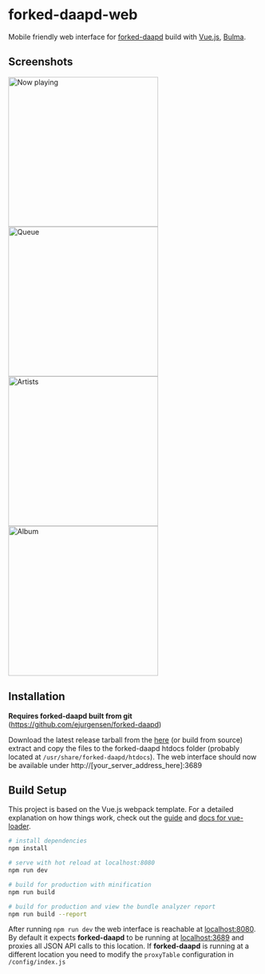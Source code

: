 # forked-daapd-web

Mobile friendly web interface for [forked-daapd](http://ejurgensen.github.io/forked-daapd/) build with [Vue.js](https://vuejs.org), [Bulma](http://bulma.io).

## Screenshots

<img src="docs/Screenshot-now-playing.png" width="300" alt="Now playing"> <img src="docs/Screenshot-queue.png" width="300" alt="Queue"> <img src="docs/Screenshot-artists.png" width="300" alt="Artists"> <img src="docs/Screenshot-album.png" width="300" alt="Album">

## Installation

**Requires forked-daapd built from git** (https://github.com/ejurgensen/forked-daapd)

Download the latest release tarball from the [here](https://github.com/chme/forked-daapd-web/releases/latest) (or build from source) extract and copy the files to the forked-daapd htdocs folder (probably located at `/usr/share/forked-daapd/htdocs`). The web interface should now be available under http://[your_server_address_here]:3689

## Build Setup

This project is based on the Vue.js webpack template. For a detailed explanation on how things work, check out the [guide](http://vuejs-templates.github.io/webpack/) and [docs for vue-loader](http://vuejs.github.io/vue-loader).

``` bash
# install dependencies
npm install

# serve with hot reload at localhost:8080
npm run dev

# build for production with minification
npm run build

# build for production and view the bundle analyzer report
npm run build --report
```

After running `npm run dev` the web interface is reachable at [localhost:8080](http://localhost:8080). By default it expects **forked-daapd** to be running at [localhost:3689](http://localhost:3689) and proxies all JSON API calls to this location. If **forked-daapd** is running at a different location you need to modify the `proxyTable` configuration in `/config/index.js`